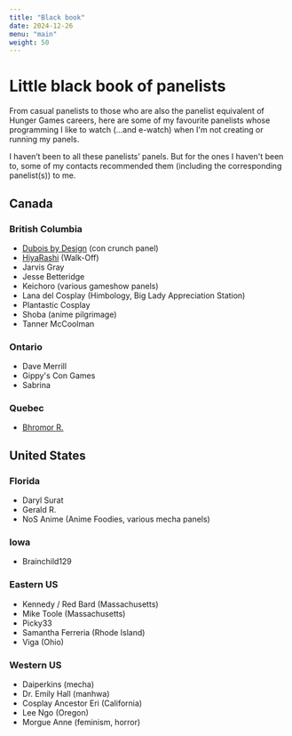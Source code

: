 ```yaml
---
title: "Black book"
date: 2024-12-26
menu: "main"
weight: 50
---
```


# Little black book of panelists

From casual panelists to those who are also the panelist equivalent of Hunger Games careers, here are some of my favourite panelists whose programming I like to watch (...and e-watch) when I'm not creating or running my panels. 

I haven’t been to all these panelists’ panels. But for the ones I haven't been to, some of my contacts recommended them (including the corresponding panelist(s)) to me.

## Canada

### British Columbia

- [Dubois by Design](https://www.instagram.com/dubois.by.design/) (con crunch panel)
- [HiyaRashi](https://bsky.app/profile/hiyarashi.bsky.social) (Walk-Off)
- Jarvis Gray
- Jesse Betteridge
- Keichoro (various gameshow panels)
- Lana del Cosplay (Himbology, Big Lady Appreciation Station)
- Plantastic Cosplay
- Shoba (anime pilgrimage)
- Tanner McCoolman

### Ontario

- Dave Merrill
- Gippy's Con Games
- Sabrina

### Quebec

- [Bhromor R.](https://x.com/brosbrawls)

## United States

### Florida

- Daryl Surat
- Gerald R.
- NoS Anime (Anime Foodies, various mecha panels)

### Iowa

- Brainchild129

### Eastern US

- Kennedy / Red Bard (Massachusetts)
- Mike Toole (Massachusetts)
- Picky33
- Samantha Ferreria (Rhode Island)
- Viga (Ohio)

### Western US

- Daiperkins (mecha)
- Dr. Emily Hall (manhwa)
- Cosplay Ancestor Eri (California)
- Lee Ngo (Oregon)
- Morgue Anne (feminism, horror)